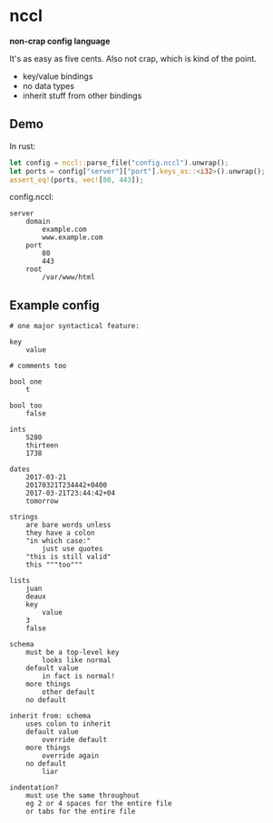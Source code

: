 # nccl

**non-crap config language**

It's as easy as five cents. Also not crap, which is kind of the point.

* key/value bindings
* no data types
* inherit stuff from other bindings

## Demo

In rust:

```rust
let config = nccl::parse_file("config.nccl").unwrap();
let ports = config["server"]["port"].keys_as::<i32>().unwrap();
assert_eq!(ports, vec![80, 443]);
```

config.nccl:

```
server
    domain
        example.com
        www.example.com
    port
        80
        443
    root
        /var/www/html
```

## Example config

```
# one major syntactical feature:

key
    value

# comments too

bool one
    t

bool too
    false

ints
    5280
    thirteen
    1738

dates
    2017-03-21
    20170321T234442+0400
    2017-03-21T23:44:42+04
    tomorrow

strings
    are bare words unless
    they have a colon
    "in which case:"
        just use quotes
    "this is still valid"
    this """too"""

lists
    juan
    deaux
    key
        value
    3
    false

schema
    must be a top-level key
        looks like normal
    default value
        in fact is normal!
    more things
        other default
    no default

inherit from: schema
    uses colon to inherit
    default value
        override default
    more things
        override again
    no default
        liar

indentation?
    must use the same throughout
    eg 2 or 4 spaces for the entire file
    or tabs for the entire file
```

